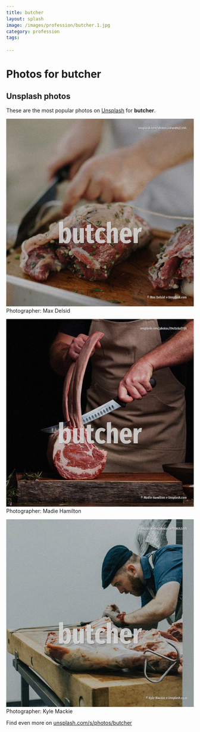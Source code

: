 ```yaml
---
title: butcher
layout: splash
image: /images/profession/butcher.1.jpg
category: profession
tags:

---
```

# Photos for butcher
 
## Unsplash photos
These are the most popular photos on [Unsplash](https://unsplash.com) for **butcher**.
 
![butcher](/images/profession/butcher.1.jpg)
Photographer:  Max Delsid
 
![butcher](/images/profession/butcher.2.jpg)
Photographer:  Madie Hamilton
 
![butcher](/images/profession/butcher.3.jpg)
Photographer:  Kyle Mackie
 
Find even more on [unsplash.com/s/photos/butcher](https://unsplash.com/s/photos/butcher)
 
